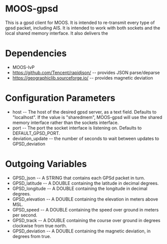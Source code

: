 # MOOS-gpsd
This is a gpsd client for MOOS. It is intended to re-transmit every type of gpsd packet, including AIS. It is intended to work with both sockets and the local shared memory interface. It also delivers the 

# Dependencies
* MOOS-IvP
* https://github.com/Tencent/rapidjson/ -- provides JSON parse/deparse
* https://geographiclib.sourceforge.io/ -- provides magnetic deviation

# Configuration Parameters
* host -- The host of the desired gpsd server, as a text field. Defaults to "localhost". If the value is "sharedmem", MOOS-gpsd will use the shared memory interface rather than the sockets interface.
* port -- The port the socket interface is listening on. Defaults to DEFAULT_GPSD_PORT.
* deviation_update -- the number of seconds to wait between updates to GPSD_deviation

# Outgoing Variables
* GPSD_json -- A STRING that contains each GPSd packet in turn.
* GPSD_latitude -- A DOUBLE containing the latitude in decimal degrees.
* GPSD_longitude -- A DOUBLE containing the longitude in decimal degrees.
* GPSD_elevation -- A DOUBLE containing the elevation in meters above MSL.
* GPSD_speed -- A DOUBLE containing the speed over ground in meters per second.
* GPSD_track -- A DOUBLE containing the course over ground in degrees clockwise from true north. 
* GPSD_deviation -- A DOUBLE containing the magnetic deviation, in degrees from true.